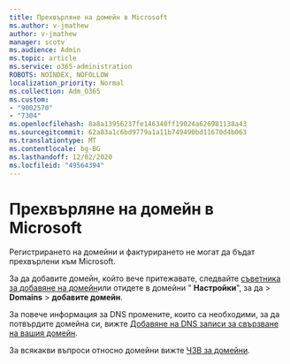 ```yaml
---
title: Прехвърляне на домейн в Microsoft
ms.author: v-jmathew
author: v-jmathew
manager: scotv
ms.audience: Admin
ms.topic: article
ms.service: o365-administration
ROBOTS: NOINDEX, NOFOLLOW
localization_priority: Normal
ms.collection: Adm_O365
ms.custom:
- "9002570"
- "7304"
ms.openlocfilehash: 8a8a13956237fe146340ff19024a626981138a43
ms.sourcegitcommit: 62a83a1c6bd9779a1a11b749490bd11670d4b063
ms.translationtype: MT
ms.contentlocale: bg-BG
ms.lasthandoff: 12/02/2020
ms.locfileid: "49564394"
---
```

# <a name="transfer-a-domain-to-microsoft"></a>Прехвърляне на домейн в Microsoft

Регистрирането на домейни и фактурирането не могат да бъдат прехвърлени към Microsoft.

За да добавите домейн, който вече притежавате, следвайте [съветника за добавяне на домейн](https://admin.microsoft.com/Adminportal/Domains/Wizard)или отидете в домейни " **Настройки**", за да  >  **Domains**  >  **добавите домейн**.

За повече информация за DNS промените, които са необходими, за да потвърдите домейна си, вижте [Добавяне на DNS записи за свързване на вашия домейн](https://docs.microsoft.com/microsoft-365/admin/get-help-with-domains/create-dns-records-at-any-dns-hosting-provider).

За всякакви въпроси относно домейни вижте [ЧЗВ за домейни](https://docs.microsoft.com/microsoft-365/admin/setup/domains-faq).
